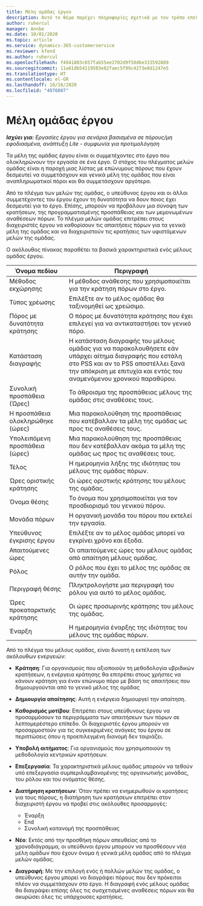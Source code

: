```yaml
---
title: Μέλη ομάδας έργου
description: Αυτό το θέμα παρέχει πληροφορίες σχετικά με τον τρόπο επεξεργασίας των πληροφοριών των μελών ομάδας έργου, των χαρακτηριστικών και του προγραμματισμού.
author: ruhercul
manager: Annbe
ms.date: 10/01/2020
ms.topic: article
ms.service: dynamics-365-customerservice
ms.reviewer: kfend
ms.author: ruhercul
ms.openlocfilehash: f4941803c657fab55ee2702d9f58d6e333592889
ms.sourcegitcommit: 11a61db54119503e82faec5f99c4273e8d1247e5
ms.translationtype: HT
ms.contentlocale: el-GR
ms.lasthandoff: 10/16/2020
ms.locfileid: "4076807"
---
```

# <a name="project-team-members"></a>Μέλη ομάδας έργου

_**Ισχύει για:** Εργασίες έργου για σενάρια βασισμένα σε πόρους/μη εφοδιασμένα, ανάπτυξη Lite - συμφωνία για προτιμολόγηση_

Τα μέλη της ομάδας έργου είναι οι συμμετέχοντες στο έργο που ολοκληρώνουν την εργασία σε ένα έργο. Ο στόχος του πλέγματος μελών ομάδας είναι η παροχή μιας λίστας με επώνυμους πόρους που έχουν δεσμευτεί να συμμετάσχουν και γενικά μέλη της ομάδας που είναι αναπληρωματικοί πόροι και θα συμμετάσχουν αργότερα.

Από το πλέγμα των μελών της ομάδας, ο υπεύθυνος έργου και οι άλλοι συμμετέχοντες του έργου έχουν τη δυνατότητα να δουν ποιος έχει δεσμευτεί για το έργο. Επίσης, μπορούν να προβάλουν μια σύνοψη των κρατήσεων, της προγραμματισμένης προσπάθειας και των μεμονωμένων αναθέσεων πόρων. Το πλέγμα μελών ομάδας επιτρέπει στους διαχειριστές έργου να καθορίσουν τις απαιτήσεις πόρων για τα γενικά μέλη της ομάδας και να διαχειριστούν τις κρατήσεις των υφιστάμενων μελών της ομάδας.

Ο ακόλουθος πίνακας παραθέτει τα βασικά χαρακτηριστικά ενός μέλους ομάδας έργου.

| Όνομα πεδίου          | Περιγραφή                                                                                                                                                                  |
|--------------------------|-----------------------------------------------------------------------------------------------------------------------------------------------------------------------------------|
| Μέθοδος εκχώρησης        | Η μέθοδος ανάθεσης που χρησιμοποιείται για την κράτηση πόρων στο έργο.                                                                         |
| Τύπος χρέωσης             | Επιλέξτε αν το μέλος ομάδας θα ταξινομηθεί ως χρεώσιμο.                                                                                                                                       |
| Πόρος με δυνατότητα κράτησης        | Ο πόρος με δυνατότητα κράτησης που έχει επιλεγεί για να αντικαταστήσει τον γενικό πόρο.                                                                                                                   |
| Κατάσταση διαγραφής            | Η κατάσταση διαγραφής του μέλους ομάδας για να παρακολουθήσετε εάν υπάρχει αίτημα διαγραφής που εστάλη στο PSS και αν το PSS αποστέλλει ξανά την απόκριση με επιτυχία και εντός του αναμενόμενου χρονικού παραθύρου. |
| Συνολική προσπάθεια (Ώρες)     | Το άθροισμα της προσπάθειας μέλους της ομάδας στις αναθέσεις τους.                                                                                                                         |
| Η προσπάθεια ολοκληρώθηκε (ώρες) | Μια παρακολούθηση της προσπάθειας που κατέβαλλαν τα μέλη της ομάδας ως προς τις αναθέσεις τους.                                                                                           |
| Υπολειπόμενη προσπάθεια (ώρες) | Μια παρακολούθηση της προσπάθειας που δεν κατέβαλλαν ακόμα τα μέλη της ομάδας ως προς τις αναθέσεις τους.                                                                                    |
| Τέλος                   | Η ημερομηνία λήξης της ιδιότητας του μέλους της ομάδας πόρων.                                                                                                                                            |
| Ώρες οριστικής κράτησης        | Οι ώρες οριστικής κράτησης του μέλους της ομάδας.                                                                                                                                                                |
| Όνομα θέσης            | Το όνομα που χρησιμοποιείται για τον προσδιορισμό του γενικού πόρου.                                                                                                                                   |
| Μονάδα πόρων          | Η οργανική μονάδα του πόρου που εκτελεί την εργασία.                                                                                                                      |
| Υπεύθυνος έγκρισης έργου         | Επιλέξτε αν το μέλος ομάδας μπορεί να εγκρίνει χρόνο και έξοδα.                                                                                                                     |
| Απαιτούμενες ώρες           | Οι απαιτούμενες ώρες του μέλους ομάδας από απαίτηση μέλους ομάδας.                                                                                                                       |
| Ρόλος                     | Ο ρόλος που έχει το μέλος της ομάδας σε αυτήν την ομάδα.                                                                                                                                |
| Περιγραφή θέσης     | Πληκτρολογήστε μια περιγραφή του ρόλου για αυτό το μέλος ομάδας.                                                                                                                             |
| Ώρες προκαταρκτικής κράτησης        | Οι ώρες προσωρινής κράτησης του μέλους της ομάδας.                                                                                                                                                                 |
| Έναρξη                    | Η ημερομηνία έναρξης της ιδιότητας του μέλους της ομάδας πόρων.                                                                                                                                          |

Από το πλέγμα του μέλους ομάδας, είναι δυνατή η εκτέλεση των ακόλουθων ενεργειών:

- **Κράτηση**: Για οργανισμούς που αξιοποιούν τη μεθοδολογία υβριδικών κρατήσεων, η ενέργεια κράτησης θα επιτρέπει στους χρήστες να κάνουν κράτηση για έναν επώνυμο πόρο με βάση τις απαιτήσεις που δημιουργούνται από το γενικό μέλος της ομάδας
- **Δημιουργία απαίτησης**: Αυτή η ενέργεια δημιουργεί την απαίτηση.
- **Καθορισμός μοτίβου**: Επιτρέπει στους υπεύθυνους έργου να προσαρμόσουν τα περιγράμματα των απαιτήσεων των πόρων σε λεπτομερέστερο επίπεδο. Οι διαχειριστές έργου μπορούν να προσαρμοστούν για τις συγκεκριμένες ανάγκες του έργου σε περιπτώσεις όπου η προεπιλεγμένη διανομή δεν ταιριάζει.
- **Υποβολή αιτήματος**: Για οργανισμούς που χρησιμοποιούν τη μεθοδολογία κεντρικών κρατήσεων.
- **Επεξεργασία**: Τα χαρακτηριστικά μέλους ομάδας μπορούν να τεθούν υπό επεξεργασία συμπεριλαμβανομένης της οργανωτικής μονάδας, του ρόλου και του ονόματος θέσης.
- **Διατήρηση κρατήσεων**: Όταν πρέπει να ενημερωθούν οι κρατήσεις για τους πόρους, η διατήρηση των κρατήσεων επιτρέπει στον διαχειριστή έργου να προβεί στις ακόλουθες προσαρμογές:

    - Έναρξη
    - End
    - Συνολική κατανομή της προσπάθειας

- **Νέο**: Εκτός από την προσθήκη πόρων απευθείας από το χρονοδιάγραμμα, οι υπεύθυνοι έργου μπορούν να προσθέσουν νέα μέλη ομάδων που έχουν όνομα ή γενικά μέλη ομάδας από το πλέγμα μελών ομάδας.
- **Διαγραφή**: Με την επιλογή ενός ή πολλών μελών της ομάδας, ο υπεύθυνος έργου μπορεί να διαγράψει πόρους που δεν πρόκειται πλέον να συμμετάσχουν στο έργο. Η διαγραφή ενός μέλους ομάδας θα διαγράψει επίσης όλες τις συσχετισμένες αναθέσεις πόρων και θα ακυρώσει όλες τις υπάρχουσες κρατήσεις.
